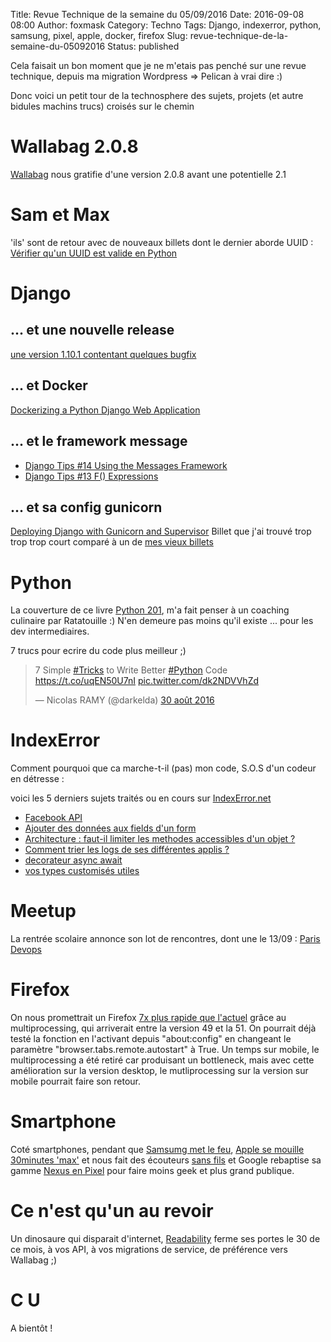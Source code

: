 Title: Revue Technique de la semaine du 05/09/2016
Date: 2016-09-08 08:00
Author: foxmask
Category: Techno
Tags: Django, indexerror, python, samsung, pixel, apple, docker, firefox
Slug: revue-technique-de-la-semaine-du-05092016
Status: published

Cela faisait un bon moment que je ne m'etais pas penché sur une revue technique, depuis ma migration Wordpress => Pelican à vrai dire :)

Donc voici un petit tour de la technosphere des sujets, projets (et autre bidules machins trucs) croisés sur le chemin 

Wallabag 2.0.8
==============

[Wallabag](https://wallabag.org) nous gratifie d'une version 2.0.8 avant une potentielle 2.1

Sam et Max
=========

'ils' sont de retour avec de nouveaux billets dont le dernier aborde UUID : [Vérifier qu'un UUID est valide en Python](http://sametmax.com/verifier-quun-uuid-est-valide-en-python/)

Django
======

... et une nouvelle release
---------------------------

[une version 1.10.1 contentant quelques bugfix](https://www.djangoproject.com/weblog/2016/sep/01/bugfix-release/)

... et Docker
-------------

[Dockerizing a Python Django Web Application](https://semaphoreci.com/community/tutorials/dockerizing-a-python-django-web-application)


... et le framework message
---------------------------

* [Django Tips #14 Using the Messages Framework](https://simpleisbetterthancomplex.com/tips/2016/09/06/django-tip-14-messages-framework.html)
* [Django Tips #13 F() Expressions](https://simpleisbetterthancomplex.com/tips/2016/08/23/django-tip-13-f-expressions.html)

... et sa config gunicorn
-------------------------

[Deploying Django with Gunicorn and Supervisor](https://samoylov.tech/2016/08/31/deploying-django-with-gunicorn-and-supervisor/)
Billet que j'ai trouvé trop trop trop court comparé à un de [mes vieux billets](https://foxmask.trigger-happy.eu/post/2015/06/19/supervisor-celery-django-orchestration/)


Python
======

La couverture de ce livre [Python 201](http://www.blog.pythonlibrary.org/2016/09/06/python-201-is-officially-published/), m'a fait penser à un coaching culinaire par Ratatouille :) N'en demeure pas moins qu'il existe ... pour les dev intermediaires.

7 trucs pour ecrire du code plus meilleur ;)

<blockquote class="twitter-tweet" data-lang="fr"><p lang="en" dir="ltr">7 Simple <a href="https://twitter.com/hashtag/Tricks?src=hash">#Tricks</a> to Write Better <a href="https://twitter.com/hashtag/Python?src=hash">#Python</a> Code <a href="https://t.co/uqEN50U7nI">https://t.co/uqEN50U7nI</a> <a href="https://t.co/dk2NDVVhZd">pic.twitter.com/dk2NDVVhZd</a></p>&mdash; Nicolas RAMY (@darkelda) <a href="https://twitter.com/darkelda/status/770554167932968960">30 août 2016</a></blockquote>
<script async src="//platform.twitter.com/widgets.js" charset="utf-8"></script>


IndexError  
==========

Comment pourquoi que ca marche-t-il (pas) mon code, S.O.S d'un codeur en détresse :  

voici les 5 derniers sujets traités ou en cours sur
[IndexError.net](http://IndexError.net)

* [Facebook API](http://indexerror.net/4267/facebook-api)
* [Ajouter des données aux fields d'un form](http://indexerror.net/4257/ajouter-des-donn%C3%A9es-aux-fields-dun-form)
* [Architecture : faut-il limiter les methodes accessibles d'un objet ?](http://indexerror.net/4265/architecture-faut-limiter-methodes-accessibles-dun-objet)
* [Comment trier les logs de ses différentes applis ?](http://indexerror.net/4259/comment-trier-les-logs-de-ses-diff%C3%A9rentes-applis)
* [decorateur async await](http://indexerror.net/4203/decorateur-async-await)
* [vos types customisés utiles](http://indexerror.net/4198/vos-types-customis%C3%A9s-utiles)


Meetup
======

La rentrée scolaire annonce son lot de rencontres, dont une le 13/09 : [Paris Devops](https://www.meetup.com/fr-FR/Paris-Devops-Meetup/events/233922902/)


Firefox
=======

On nous promettrait un Firefox [7x plus rapide que l'actuel](https://techcrunch.com/2016/09/02/multi-process-firefox-brings-400-700-improvement-in-responsiveness/) grâce au multiprocessing, qui arriverait entre la version 49 et la 51.
On pourrait déjà testé la fonction en l'activant depuis "about:config" en changeant le paramètre "browser.tabs.remote.autostart" à True.
Un temps sur mobile, le multiprocessing a été retiré car produisant un bottleneck, mais avec cette amélioration sur la version desktop, le mutliprocessing sur la version sur mobile pourrait faire son retour.



Smartphone
==========

Coté smartphones, pendant que [Samsumg met le feu](http://www.frandroid.com/marques/samsung/375914_galaxy-note-7-de-samsung-bientot-bannis-vols-americains), [Apple se mouille 30minutes 'max'](http://www.frandroid.com/marques/apple/376170_apple-watch-series-2-officielle) et nous fait des écouteurs [sans fils](https://twitter.com/TheRealSheldonC/status/773787951260114944) et Google rebaptise sa gamme [Nexus en Pixel](http://www.frandroid.com/marques/google/375266_google-lancerait-cet-automne-pixel-pixel-xl-a-place-nexus) pour faire moins geek et plus grand publique.


Ce n'est qu'un au revoir
========================

Un dinosaure qui disparait d'internet, [Readability](http://www.readability.com) ferme ses portes le 30 de ce mois, à vos API, à vos migrations de service, de préférence vers Wallabag ;)

C U
===

A bientôt !
